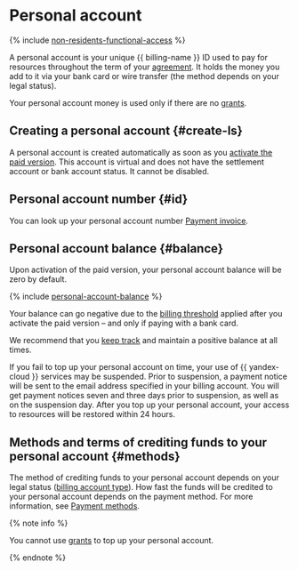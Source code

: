 # Personal account


{% include [non-residents-functional-access](../../_includes/billing/non-residents-functional-access.md) %}


A personal account is your unique {{ billing-name }} ID used to pay for resources throughout the term of your [agreement](contract.md). It holds the money you add to it via your bank card or wire transfer (the method depends on your legal status).

Your personal account money is used only if there are no [grants](bonus-account.md).

## Creating a personal account {#create-ls}

A personal account is created automatically as soon as you [activate the paid version](../operations/activate-commercial.md). This account is virtual and does not have the settlement account or bank account status. It cannot be disabled.

## Personal account number {#id}

You can look up your personal account number [Payment invoice](bill.md).

## Personal account balance {#balance}

Upon activation of the paid version, your personal account balance will be zero by default.

{% include [personal-account-balance](../_includes/personal-account-balance.md) %}

Your balance can go negative due to the [billing threshold](billing-threshold.md) applied after you activate the paid version – and only if paying with a bank card.

We recommend that you [keep track](../operations/pay-the-bill.md) and maintain a positive balance at all times.

If you fail to top up your personal account on time, your use of {{ yandex-cloud }} services may be suspended. Prior to suspension, a payment notice will be sent to the email address specified in your billing account. You will get payment notices seven and three days prior to suspension, as well as on the suspension day. After you top up your personal account, your access to resources will be restored within 24 hours.

## Methods and terms of crediting funds to your personal account {#methods}

The method of crediting funds to your personal account depends on your legal status ([billing account type](../concepts/billing-account.md#ba-types)). How fast the funds will be credited to your personal account depends on the payment method. For more information, see [Payment methods](../payment/index.md).

{% note info %}

You cannot use [grants](bonus-account.md) to top up your personal account.

{% endnote %}

